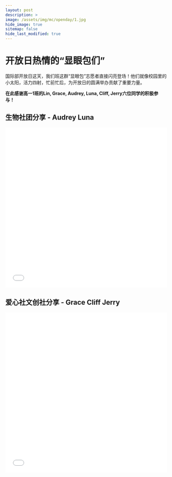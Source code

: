 ```yaml
---
layout: post
description: >
image: /assets/img/mc/openday/1.jpg
hide_image: true
sitemap: false
hide_last_modified: true
---
```


# 开放日热情的“显眼包们”

国际部开放日这天，我们班这群“显眼包”志愿者直接闪亮登场！他们就像校园里的小太阳，活力四射，忙前忙后，为开放日的圆满举办贡献了重要力量。

**在此感谢高一1班的Lin, Grace, Audrey, Luna, Cliff, Jerry六位同学的积极参与！**

## 生物社团分享 - Audrey Luna

<iframe src="//player.bilibili.com/player.html?isOutside=true&aid=114523407188161&bvid=BV1bBJNzhEEd&cid=30009984901&p=1&high_quality=1&danmaku=0&autoplay=0" allowfullscreen="allowfullscreen" width="100%" height="500" scrolling="no" frameborder="0" sandbox="allow-top-navigation allow-same-origin allow-forms allow-scripts"></iframe>

## 爱心社文创社分享 - Grace Cliff Jerry

<iframe src="//player.bilibili.com/player.html?isOutside=true&aid=114523407188163&bvid=BV1bBJNzhEE9&cid=30010048581&p=1&high_quality=1&danmaku=0&autoplay=0" allowfullscreen="allowfullscreen" width="100%" height="500" scrolling="no" frameborder="0" sandbox="allow-top-navigation allow-same-origin allow-forms allow-scripts"></iframe>